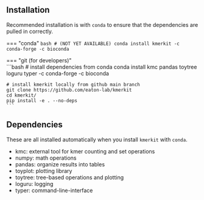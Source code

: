 


## Installation
Recommended installation is with `conda` to ensure that the dependencies
are pulled in correctly.

=== "conda"
    ```bash
    # (NOT YET AVAILABLE)
    conda install kmerkit -c conda-forge -c bioconda    
    ```


=== "git (for developers)"  
    ```bash
    # install dependencies from conda
    conda install kmc pandas toytree loguru typer -c conda-forge -c bioconda

    # install kmerkit locally from github main branch
    git clone https://github.com/eaton-lab/kmerkit
    cd kmerkit/
    pip install -e . --no-deps
    ```


## Dependencies
These are all installed automatically when you install `kmerkit` with 
`conda`. 

- kmc: external tool for kmer counting and set operations
- numpy: math operations
- pandas: organize results into tables
- toyplot: plotting library
- toytree: tree-based operations and plotting
- loguru: logging 
- typer: command-line-interface
<!-- - requests: API development -->
<!-- - scikit-learn: statistical inference -->